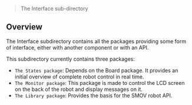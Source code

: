 > The Interface sub-directory

## Overview

The Interface subdirectory contains all the packages providing some form of interface, either with another component or with an API.

This subdirectory currently contains three packages: 

* `The States package`: Depends on the Board package. It provides an initial overview of complete robot control in real time.
* `The Monitor package`: This package is made to control the LCD screen on the back of the robot and display messages on it.
* `The Library package`: Provides the basis for the SMOV robot API.
